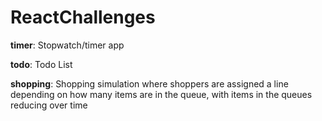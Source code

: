 # ReactChallenges

**timer**: Stopwatch/timer app

**todo**: Todo List

**shopping**: Shopping simulation where shoppers are assigned a line depending on how many items are in the queue, with items in the queues reducing over time
